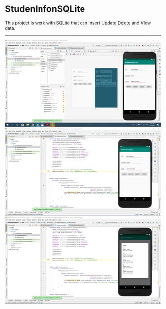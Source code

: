 # StudenInfonSQLite
This project is work with SQLite that can Insert Update Delete and VIew data.

***
![](https://raw.githubusercontent.com/VIRAK33/StudenInfonSQLite/master/img/img1.png)
![](https://raw.githubusercontent.com/VIRAK33/StudenInfonSQLite/master/img/img2.png)
![](https://raw.githubusercontent.com/VIRAK33/StudenInfonSQLite/master/img/img3.png)
